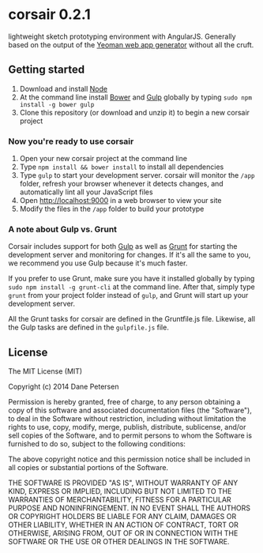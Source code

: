 # corsair 0.2.1

lightweight sketch prototyping environment with AngularJS. Generally based on the output of the [Yeoman web app generator](https://github.com/yeoman/generator-webapp) without all the cruft.

## Getting started

1. Download and install [Node](http://nodejs.org)
1. At the command line install [Bower](http://bower.io) and [Gulp](http://gulpjs.com) globally by typing `sudo npm install -g bower gulp`
1. Clone this repository (or download and unzip it) to begin a new corsair project

### Now you're ready to use corsair

1. Open your new corsair project at the command line
1. Type `npm install && bower install` to install all dependencies
1. Type `gulp` to start your development server. corsair will monitor the `/app` folder, refresh your browser whenever it detects changes, and automatically lint all your JavaScript files
1. Open [http://localhost:9000](http://localhost:9000) in a web browser to view your site
1. Modify the files in the `/app` folder to build your prototype

### A note about Gulp vs. Grunt

Corsair includes support for both [Gulp](http://gulpjs.com) as well as [Grunt](http://gruntjs.com) for starting the development server and monitoring for changes. If it's all the same to you, we recommend you use Gulp because it's much faster.

If you prefer to use Grunt, make sure you have it installed globally by typing `sudo npm install -g grunt-cli` at the command line. After that, simply type `grunt` from your project folder instead of `gulp`, and Grunt will start up your development server.

All the Grunt tasks for corsair are defined in the Gruntfile.js file. Likewise, all the Gulp tasks are defined in the `gulpfile.js` file.

## License

The MIT License (MIT)

Copyright (c) 2014 Dane Petersen

Permission is hereby granted, free of charge, to any person obtaining a copy
of this software and associated documentation files (the "Software"), to deal
in the Software without restriction, including without limitation the rights
to use, copy, modify, merge, publish, distribute, sublicense, and/or sell
copies of the Software, and to permit persons to whom the Software is
furnished to do so, subject to the following conditions:

The above copyright notice and this permission notice shall be included in
all copies or substantial portions of the Software.

THE SOFTWARE IS PROVIDED "AS IS", WITHOUT WARRANTY OF ANY KIND, EXPRESS OR
IMPLIED, INCLUDING BUT NOT LIMITED TO THE WARRANTIES OF MERCHANTABILITY,
FITNESS FOR A PARTICULAR PURPOSE AND NONINFRINGEMENT. IN NO EVENT SHALL THE
AUTHORS OR COPYRIGHT HOLDERS BE LIABLE FOR ANY CLAIM, DAMAGES OR OTHER
LIABILITY, WHETHER IN AN ACTION OF CONTRACT, TORT OR OTHERWISE, ARISING FROM,
OUT OF OR IN CONNECTION WITH THE SOFTWARE OR THE USE OR OTHER DEALINGS IN
THE SOFTWARE.
